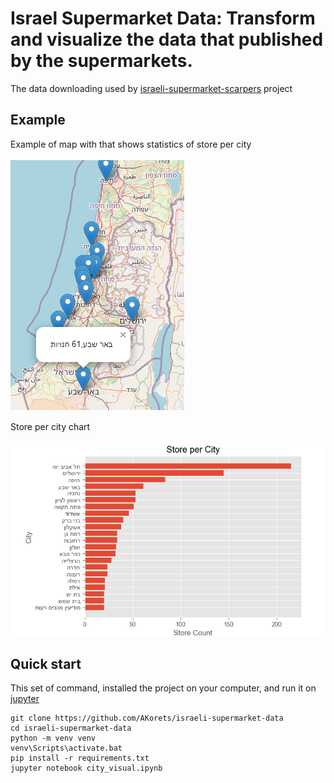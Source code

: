 Israel Supermarket Data: Transform and visualize the data that published by the supermarkets.
=======================================
The data downloading used by [israeli-supermarket-scarpers](https://github.com/erlichsefi/israeli-supermarket-scarpers/) project

Example
-----------
Example of map with that shows statistics of store per city

![Store Per City Map](img/Map.png)

Store per city chart

![Store Per City chart](img/Store_per_city.png)

Quick start
-----------

This set of command, installed the project on your computer, and run it on [jupyter](https://jupyter.org/)

	git clone https://github.com/AKorets/israeli-supermarket-data
	cd israeli-supermarket-data
	python -m venv venv
	venv\Scripts\activate.bat
	pip install -r requirements.txt
	jupyter notebook city_visual.ipynb
